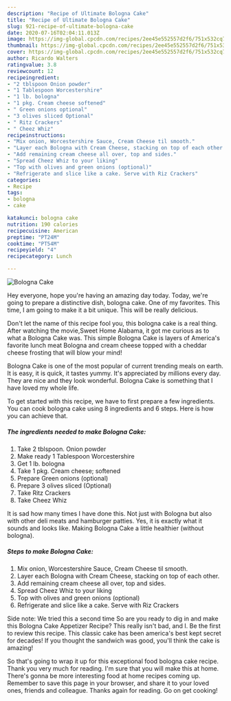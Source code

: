 ```yaml
---
description: "Recipe of Ultimate Bologna Cake"
title: "Recipe of Ultimate Bologna Cake"
slug: 921-recipe-of-ultimate-bologna-cake
date: 2020-07-16T02:04:11.013Z
image: https://img-global.cpcdn.com/recipes/2ee45e552557d2f6/751x532cq70/bologna-cake-recipe-main-photo.jpg
thumbnail: https://img-global.cpcdn.com/recipes/2ee45e552557d2f6/751x532cq70/bologna-cake-recipe-main-photo.jpg
cover: https://img-global.cpcdn.com/recipes/2ee45e552557d2f6/751x532cq70/bologna-cake-recipe-main-photo.jpg
author: Ricardo Walters
ratingvalue: 3.8
reviewcount: 12
recipeingredient:
- "2 tblspoon Onion powder"
- "1 Tablespoon Worcestershire"
- "1 lb. bologna"
- "1 pkg. Cream cheese softened"
- " Green onions optional"
- "3 olives sliced Optional"
- " Ritz Crackers"
- " Cheez Whiz"
recipeinstructions:
- "Mix onion, Worcestershire Sauce, Cream Cheese til smooth."
- "Layer each Bologna with Cream Cheese, stacking on top of each other."
- "Add remaining cream cheese all over, top and sides."
- "Spread Cheez Whiz to your liking"
- "Top with olives and green onions (optional)"
- "Refrigerate and slice like a cake. Serve with Riz Crackers"
categories:
- Recipe
tags:
- bologna
- cake

katakunci: bologna cake 
nutrition: 190 calories
recipecuisine: American
preptime: "PT24M"
cooktime: "PT54M"
recipeyield: "4"
recipecategory: Lunch

---
```



![Bologna Cake](https://img-global.cpcdn.com/recipes/2ee45e552557d2f6/751x532cq70/bologna-cake-recipe-main-photo.jpg)

Hey everyone, hope you're having an amazing day today. Today, we're going to prepare a distinctive dish, bologna cake. One of my favorites. This time, I am going to make it a bit unique. This will be really delicious.

Don&#39;t let the name of this recipe fool you, this bologna cake is a real thing. After watching the movie,Sweet Home Alabama, it got me curious as to what a Bologna Cake was. This simple Bologna Cake is layers of America&#39;s favorite lunch meat Bologna and cream cheese topped with a cheddar cheese frosting that will blow your mind!

Bologna Cake is one of the most popular of current trending meals on earth. It is easy, it is quick, it tastes yummy. It's appreciated by millions every day. They are nice and they look wonderful. Bologna Cake is something that I have loved my whole life.


To get started with this recipe, we have to first prepare a few ingredients. You can cook bologna cake using 8 ingredients and 6 steps. Here is how you can achieve that.

<!--inarticleads1-->

##### The ingredients needed to make Bologna Cake:

1. Take 2 tblspoon. Onion powder
1. Make ready 1 Tablespoon Worcestershire
1. Get 1 lb. bologna
1. Take 1 pkg. Cream cheese; softened
1. Prepare  Green onions (optional)
1. Prepare 3 olives sliced (Optional)
1. Take  Ritz Crackers
1. Take  Cheez Whiz


It is sad how many times I have done this. Not just with Bologna but also with other deli meats and hamburger patties. Yes, it is exactly what it sounds and looks like. Making Bologna Cake a little healthier (without bologna). 

<!--inarticleads2-->

##### Steps to make Bologna Cake:

1. Mix onion, Worcestershire Sauce, Cream Cheese til smooth.
1. Layer each Bologna with Cream Cheese, stacking on top of each other.
1. Add remaining cream cheese all over, top and sides.
1. Spread Cheez Whiz to your liking
1. Top with olives and green onions (optional)
1. Refrigerate and slice like a cake. Serve with Riz Crackers


Side note: We tried this a second time So are you ready to dig in and make this Bologna Cake Appetizer Recipe? This really isn&#39;t bad, and I. Be the first to review this recipe. This classic cake has been america&#39;s best kept secret for decades! If you thought the sandwich was good, you&#39;ll think the cake is amazing! 

So that's going to wrap it up for this exceptional food bologna cake recipe. Thank you very much for reading. I'm sure that you will make this at home. There's gonna be more interesting food at home recipes coming up. Remember to save this page in your browser, and share it to your loved ones, friends and colleague. Thanks again for reading. Go on get cooking!
